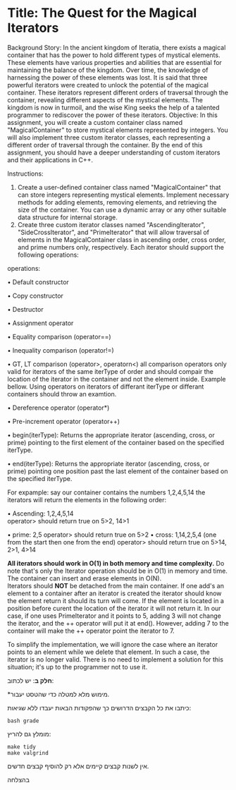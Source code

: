 # Title: The Quest for the Magical Iterators

Background Story: In the ancient kingdom of Iteratia, there exists a magical container that has the power to hold
different types of mystical elements. These elements have various properties and abilities that are essential for
maintaining the balance of the kingdom. Over time, the knowledge of harnessing the power of these elements was lost. It
is said that three powerful iterators were created to unlock the potential of the magical container. These iterators
represent different orders of traversal through the container, revealing different aspects of the mystical elements. The
kingdom is now in turmoil, and the wise King seeks the help of a talented programmer to rediscover the power of these
iterators.
Objective: In this assignment, you will create a custom container class named "MagicalContainer" to store mystical
elements represented by integers. You will also implement three custom iterator classes, each representing a different
order of traversal through the container. By the end of this assignment, you should have a deeper understanding of
custom iterators and their applications in C++.

Instructions:

1. Create a user-defined container class named "MagicalContainer" that can store integers representing mystical
   elements. Implement necessary methods for adding elements, removing elements, and retrieving the size of the
   container. You can use a dynamic array or any other suitable data structure for internal storage.
2. Create three custom iterator classes named "AscendingIterator", "SideCrossIterator", and "PrimeIterator" that will
   allow traversal of elements in the MagicalContainer class in ascending order, cross order, and prime numbers only,
   respectively. Each iterator should support the following operations:

operations:

• Default constructor

• Copy constructor

• Destructor

• Assignment operator

• Equality comparison (operator==)

• Inequality comparison (operator!=)

• GT, LT comparison (operator>, operatorn<) all comparison operators only valid for iterators of the same iterType of
order and should compair the location of the iterator in the container and not the element inside. Example bellow. Using
operators on iterators of differant iterType or differant containers should throw an examtion.

• Dereference operator (operator*)

• Pre-increment operator (operator++)

• begin(iterType): Returns the appropriate iterator (ascending, cross, or prime) pointing to the first element of the
container based on the specified iterType.

• end(iterType): Returns the appropriate iterator (ascending, cross, or prime) pointing one position past the last
element of the container based on the specified iterType.

For expample: say our container contains the numbers 1,2,4,5,14 the iterators will return the elements in the following
order:

• Ascending: 1,2,4,5,14   
operator> should return true on 5>2, 14>1

• prime: 2,5
operator> should return true on 5>2
• cross: 1,14,2,5,4  (one from the start then one from the end)
operator> should return true on 5>14, 2>1, 4>14

**All iterators should work in O(1) in both memory and time complexity.** Do note that's only the Iterator operation
should be in O(1) in memory and time.
The container can insert and erase elements in O(N).  
Iterators should **NOT** be detached from the main container. If one add's an element to a container after an iterator
is created the iterator should know the element return it should its turn will come. If the element is located in a
position before curent the location of the iterator it will not return it.
In our case, if one uses PrimeIterator and it points to 5, adding 3 will not change the iterator, and the ++ operator
will put it at end(). However, adding 7 to the container will make the ++ operator point the iterator to 7.

To simplify the implementation, we will ignore the case where an iterator points to an element while we delete that
element. In such a case, the iterator is no longer valid. There is no need to implement a solution for this situation;
it's up to the programmer not to use it.

**חלק ב**: יש לכתוב:

*מימוש מלא למטלה כדי שהטסט יעבור.

כיתבו את כל הקבצים הדרושים כך שהפקודות הבאות יעבדו ללא שגיאות:

<div dir='ltr'>

	bash grade

</div>

מומלץ גם להריץ:

<div dir='ltr'>

    make tidy
    make valgrind

</div>

אין לשנות קבצים קיימים אלא רק להוסיף קבצים חדשים.

בהצלחה